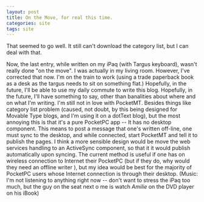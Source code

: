 ```yaml
---
layout: post
title: On the Move, for real this time.
categories: site
tags: site
---
```

<P>That seemed to go well. It still can't download the category list, but I can deal with that. </P>
<P>Now, the last entry, while written on my iPaq (with Targus keyboard), wasn't really done "on the move". I was actually in my living room. However, I've corrected that now. I'm on the train to work (using a trade paperback book as a desk as the targus needs to sit on something flat.) Hopefully, in the future, I'll be able to use my daily commute to write this blog. Hopefully, in the future, I'll have something to say, other than banalities about where and on what I'm writing. I'm still not in love with PocketMT. Besides things like category list problem (caused, not doubt, by this being designed for Movable Type blogs, and I'm using it on a dotText blog), but the most annoying this is that it's a pure PocketPC app -- It has no desktop component. This means to post a message that one's written off-line, one must sync to the desktop, and while connected, start PocketMT and tell it to publish the pages. I think a more sensible design would be move the web services handling to an ActiveSync component, so that it it would publish automatically upon syncing. The current method is useful if one has on wireless connection to Internet their PocketPC (but if they do, why would they need an offline writer ), but my idea would be best for the majority of PocketPC users whose Internet connection is through their desktop. (Music: I'm not listening to anything right now -- don't want to stress the iPaq too much, but the guy on the seat next o me is watch <EM>Amilie</EM> on the DVD player on his iBook) </P>